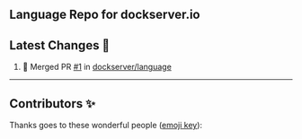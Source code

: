 ## Language Repo for dockserver.io





## Latest Changes 🎉

<!--START_SECTION:activity-->

1. 🎉 Merged PR [#1](https://github.com/dockserver/language/pull/1) in [dockserver/language](https://github.com/dockserver/language)
<!--END_SECTION:activity-->

----

## Contributors ✨

Thanks goes to these wonderful people ([emoji key](https://allcontributors.org/docs/en/emoji-key)):

<!-- ALL-CONTRIBUTORS-LIST:START - Do not remove or modify this section -->
<!-- prettier-ignore-start -->
<!-- markdownlint-disable -->

<!-- markdownlint-restore -->
<!-- prettier-ignore-end -->

<!-- ALL-CONTRIBUTORS-LIST:END -->
